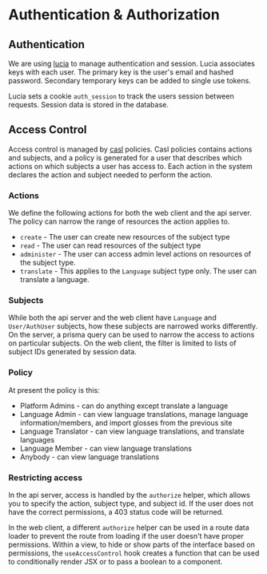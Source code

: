 # Authentication & Authorization

## Authentication

We are using [lucia](https://lucia-auth.com/) to manage authentication and session. Lucia associates keys with each user. The primary key is the user's email and hashed password. Secondary temporary keys can be added to single use tokens.

Lucia sets a cookie `auth_session` to track the users session between requests. Session data is stored in the database.

## Access Control

Access control is managed by [casl](https://casl.js.org/v6/en) policies. Casl policies contains actions and subjects, and a policy is generated for a user that describes which actions on which subjects a user has access to. Each action in the system declares the action and subject needed to perform the action.

### Actions

We define the following actions for both the web client and the api server. The policy can narrow the range of resources the action applies to.

- `create` - The user can create new resources of the subject type
- `read` - The user can read resources of the subject type
- `administer` - The user can access admin level actions on resources of the subject type.
- `translate` - This applies to the `Language` subject type only. The user can translate a language.

### Subjects

While both the api server and the web client have `Language` and `User/AuthUser` subjects, how these subjects are narrowed works differently. On the server, a prisma query can be used to narrow the access to actions on particular subjects. On the web client, the filter is limited to lists of subject IDs generated by session data.

### Policy

At present the policy is this:

- Platform Admins - can do anything except translate a language
- Language Admin - can view language translations, manage language information/members, and import glosses from the previous site
- Language Translator - can view language translations, and translate languages
- Language Member - can view language translations
- Anybody - can view language translations

### Restricting access

In the api server, access is handled by the `authorize` helper, which allows you to specify the action, subject type, and subject id. If the user does not have the correct permissions, a 403 status code will be returned.

In the web client, a different `authorize` helper can be used in a route data loader to prevent the route from loading if the user doesn't have proper permissions. Within a view, to hide or show parts of the interface based on permissions, the `useAccessControl` hook creates a function that can be used to conditionally render JSX or to pass a boolean to a component.
